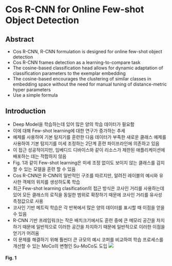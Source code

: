 # Cos R-CNN for Online Few-shot Object Detection

## Abstract
* Cos R-CNN, R-CNN formulation is designed for online few-shot object detection
* Cos R-CNN frames detection as a learning-to-compare task
* The cosine-based classification head allows for dynamic adaptation of classification parameters to the exemplar embedding
* The cosine-based encourages the clustering of similar classes in embedding space without the need for manual tuning of distance-metric hyper parameters
* Use a simple formula

## Introduction
* Deep Model을 학습하는데 있어 많은 양의 학습 데이터가 필요함
* 이에 대해 Few-shot learning에 대한 연구가 증가하는 추세
* 예제를 사용하여 기본 탐지기를 훈련한 다음 데이터가 부족한 새로운 클래스 예제를 사용하여 기본 탐지기를 미세 조정하는 2단계 훈련 파이프라인에 의존하고 있음
* 이 접근 성공적이지만, 임베디드 디바이스와 같이 리소스가 제한된 애플리케이션에 배포하는 데는 적합하지 않음
* Fig. 1과 같이 Few-shot learning은 미세 조정 없이도 보이지 않는 클래스를 감지할 수 있는 모델을 훈련 할 수 있음
* Cos R-CNN은 R-CNN의 일반적인 구조를 따르지만, 알려진 레이블의 예시와 유사한 객체의 위치를 생성하도록 학습
* 최근 Few-shot learning clasification의 접근 방식은 코사인 거리를 사용하는데 있어 모든 클래스의 로직을 동일한 범위로 확장하기 때문에 코사인 거리를 유사성 측정값으로 사용
* 코사인 기반 메트릭 학습은 각 반복에서 많은 양의 데이터를 표시할 때 이점을 얻을 수 있음
* R-CNN 기반 프레임워크는 작은 배치크기에서도 훈련 중에 큰 메모리 공간을 차지하기 때문에 일반적으로 이러한 공간을 차지하기 때문에 일반적으로 이러한 이점을 얻기가 어려움
* 이 문제를 해결하기 위해 훨씬더 큰 규모의 예시 코퍼를 비교하여 학습 프로세스를 개선할 수 있는 MoCo의 변형인 Su-MoCo도 도입
<a href='https://ifh.cc/v-fqRYKJ' target='_blank'><img src='https://ifh.cc/g/fqRYKJ.jpg' border='0'></a>
#### Fig. 1
